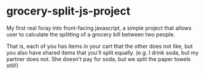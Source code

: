﻿# grocery-split-js-project
My first real foray into front-facing javascript, a simple project that allows user to calculate the splitting of a grocery bill between two people.

That is, each of you has items in your cart that the other does not like, but you also have shared items that you'll split equally. (e.g. I drink soda, but my partner does not. She doesn't pay for soda, but we split the paper towels still!)
